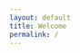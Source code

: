 ```yaml
---
layout: default
title: Welcome
permalink: /
---
```


<style type="text/css">
.container{
    display: flex;
}
.fixed{

}
.flex-item{
    flex-grow: 0.5;
}
</style>

<script type="text/javascript">
images_dictionary={
     dogs:["/resources/welcome_dogs.jpg","dogwalker on the waterfront <br /> Hoboken, NJ summer 2016"],
     ferns1:["/resources/welcome_ferns1.jpg","<i>Athyrium filix-femina</i> near Peavey Arboretum <br />  Corvallis, OR spring 2016"],
     ferns2:["/resources/welcome_ferns2.jpg", "<i>Athyrium filix-femina</i> near Peavey Arboretum <br />  Corvallis, OR spring 2016"],
     flowers:["/resources/welcome_flowers.jpg", "<i>Penstemon strictus</i> at Chip Ross park <br /> Corvallis, OR summer 2016"],
     lamppost:["/resources/welcome_lamppost.jpg", "sunset at NW Mirador Pl<br /> Corvallis, OR summer 2016"],
     road:["/resources/welcome_road.jpg", "NW Soap Creek Road <br /> Corvallis, OR summer 2016"],
     strawberries:["/resources/welcome_strawberries.jpg", "<i>Fragaria × ananassa</i> at USDA ARS HCRL<br /> Corvallis, OR summer 2016"],
     sunrisemoonset:["/resources/welcome_sunrisemoonset.jpg", "moonset at sunrise near Chip Ross park <br /> Corvallis, OR summer 2016"],
     thistle:["/resources/welcome_thistle.jpg", "<i>Cirsium vulgare</i> at Owens Farm <br />  Corvallis, OR summer 2016"],
     beachsunset:["/resources/welcome_beachsunset.jpg", "an oil rig at sunset <br />  Santa Barbara, CA fall 2016"],
     grain:["/resources/welcome_grain.jpg", "sunset on Lester Ave <br />  Corvallis, OR summer 2016"],
     island:["/resources/welcome_island.jpg", "the view from Cook's Look <br />  Lizard Island National Park, AUS winter 2016"],
     islandfern:["/resources/welcome_islandfern.jpg", "life on the island <br />  Lizard Island National Park, AUS winter 2016"],
     jungle:["/resources/welcome_jungle.jpg", "life in the jungle <br /> Mount Hypipamee National Park, AUS winter 2016"],
     nyc:["/resources/welcome_nyc.jpg", "New York City skyline <br />  Hoboken, NJ summer 2016"],
     peavey:["/resources/welcome_peavey.jpg", "sunrise at Peavey Arboretum <br />  Corvallis, OR spring 2017"],
     serratedleaves:["/resources/welcome_serratedleaves.jpg", "serrated leaves at Peavey Arboretum <br />  Corvallis, OR summer 2016"],
     spiderweb:["/resources/welcome_spiderweb.jpg", "spider web at the University of Puget Sound <br />  Tacoma, WA fall 2016"],
     bee:["/resources/welcome_bee.jpg", "<i>Bombus pennsylvanicus</i> at work <br />  Corvallis, OR summer 2016"]
};

  var image_keys = [
    "dogs",
    "ferns1",
    "ferns2",
    "flowers",
    "lamppost",
    "road",
    "strawberries",
    "sunrisemoonset",
    "thistle",
    "beachsunset",
    "grain",
    "island",
    "islandfern",
    "jungle",
    "nyc",
    "peavey",
    "serratedleaves",
    "spiderweb",
    "bee"
  ];

  function getImageHTML() {
    var html_code = '<img src=\"';
    var randomIndex = Math.floor(Math.random() * image_keys.length);
    html_code += images_dictionary[image_keys[randomIndex]][0];
    html_code += '\"  style=\"max-width:90vw; max-height:60vh;\" alt=\"have you tried ~refreshing~?!\"/>';
    html_code += "<br /><span align=\"left;\">"
    html_code += images_dictionary[image_keys[randomIndex]][1];
    html_code += "</span>"

    return html_code;
  }
</script>

<div class="container">
  <div class="flex-item">
  </div>

  <div class="fixed">
  <script type="text/javascript">
    document.write(getImageHTML());
  </script>
  </div>

  <div class="flex-item">
  </div>
</div>
